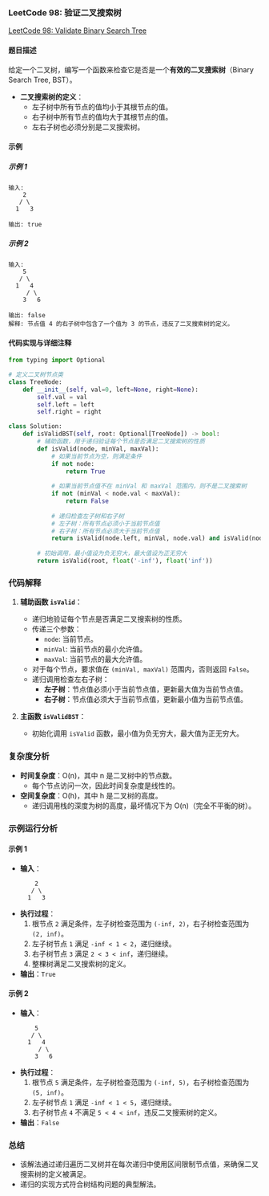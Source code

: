 ### LeetCode 98: 验证二叉搜索树
[LeetCode 98: Validate Binary Search Tree](https://leetcode.com/problems/validate-binary-search-tree/)

#### 题目描述
给定一个二叉树，编写一个函数来检查它是否是一个**有效的二叉搜索树**（Binary Search Tree, BST）。

- **二叉搜索树的定义**：
  - 左子树中所有节点的值均小于其根节点的值。
  - 右子树中所有节点的值均大于其根节点的值。
  - 左右子树也必须分别是二叉搜索树。

#### 示例
##### 示例 1
```
输入:
    2
   / \
  1   3

输出: true
```

##### 示例 2
```
输入:
    5
   / \
  1   4
     / \
    3   6

输出: false
解释: 节点值 4 的右子树中包含了一个值为 3 的节点，违反了二叉搜索树的定义。
```

#### 代码实现与详细注释
```python
from typing import Optional

# 定义二叉树节点类
class TreeNode:
    def __init__(self, val=0, left=None, right=None):
        self.val = val
        self.left = left
        self.right = right

class Solution:
    def isValidBST(self, root: Optional[TreeNode]) -> bool:
        # 辅助函数，用于递归验证每个节点是否满足二叉搜索树的性质
        def isValid(node, minVal, maxVal):
            # 如果当前节点为空，则满足条件
            if not node:
                return True
            
            # 如果当前节点值不在 minVal 和 maxVal 范围内，则不是二叉搜索树
            if not (minVal < node.val < maxVal):
                return False
            
            # 递归检查左子树和右子树
            # 左子树：所有节点必须小于当前节点值
            # 右子树：所有节点必须大于当前节点值
            return isValid(node.left, minVal, node.val) and isValid(node.right, node.val, maxVal)
        
        # 初始调用，最小值设为负无穷大，最大值设为正无穷大
        return isValid(root, float('-inf'), float('inf'))
```

### 代码解释
1. **辅助函数 `isValid`**：
   - 递归地验证每个节点是否满足二叉搜索树的性质。
   - 传递三个参数：
     - `node`: 当前节点。
     - `minVal`: 当前节点的最小允许值。
     - `maxVal`: 当前节点的最大允许值。
   - 对于每个节点，要求值在 `(minVal, maxVal)` 范围内，否则返回 `False`。
   - 递归调用检查左右子树：
     - **左子树**：节点值必须小于当前节点值，更新最大值为当前节点值。
     - **右子树**：节点值必须大于当前节点值，更新最小值为当前节点值。

2. **主函数 `isValidBST`**：
   - 初始化调用 `isValid` 函数，最小值为负无穷大，最大值为正无穷大。

### 复杂度分析
- **时间复杂度**：O(n)，其中 n 是二叉树中的节点数。
  - 每个节点访问一次，因此时间复杂度是线性的。
- **空间复杂度**：O(h)，其中 h 是二叉树的高度。
  - 递归调用栈的深度为树的高度，最坏情况下为 O(n)（完全不平衡的树）。

### 示例运行分析
#### 示例 1
- **输入**：
  ```
      2
     / \
    1   3
  ```
- **执行过程**：
  1. 根节点 `2` 满足条件，左子树检查范围为 `(-inf, 2)`，右子树检查范围为 `(2, inf)`。
  2. 左子树节点 `1` 满足 `-inf < 1 < 2`，递归继续。
  3. 右子树节点 `3` 满足 `2 < 3 < inf`，递归继续。
  4. 整棵树满足二叉搜索树的定义。
- **输出**：`True`

#### 示例 2
- **输入**：
  ```
      5
     / \
    1   4
       / \
      3   6
  ```
- **执行过程**：
  1. 根节点 `5` 满足条件，左子树检查范围为 `(-inf, 5)`，右子树检查范围为 `(5, inf)`。
  2. 左子树节点 `1` 满足 `-inf < 1 < 5`，递归继续。
  3. 右子树节点 `4` 不满足 `5 < 4 < inf`，违反二叉搜索树的定义。
- **输出**：`False`

### 总结
- 该解法通过递归遍历二叉树并在每次递归中使用区间限制节点值，来确保二叉搜索树的定义被满足。
- 递归的实现方式符合树结构问题的典型解法。
